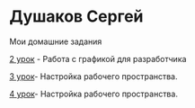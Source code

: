 # Душаков Сергей

Мои домашние задания

[2 урок](https://github.com/dushakoffsergey/dushakoffsergey.github.io/tree/master/2%20урок "Описание") - Работа с графикой для разработчика

[3 урок](https://github.com/dushakoffsergey/dushakoffsergey.github.io/tree/master/3%20урок)- Настройка рабочего пространства.

[4 урок](https://codepen.io/SERGEY34/pen/boexKq)- Настройка рабочего пространства.
 
